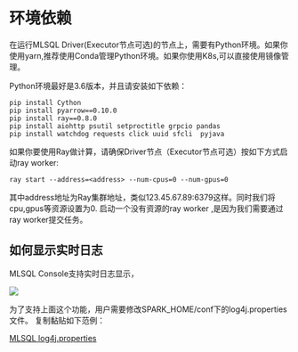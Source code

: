 # 环境依赖

在运行MLSQL Driver(Executor节点可选)的节点上，需要有Python环境。如果你使用yarn,推荐使用Conda管理Python环境。如果你使用K8s,可以直接使用镜像管理。

Python环境最好是3.6版本，并且请安装如下依赖：

```
pip install Cython
pip install pyarrow==0.10.0
pip install ray==0.8.0
pip install aiohttp psutil setproctitle grpcio pandas
pip install watchdog requests click uuid sfcli  pyjava
```

如果你要使用Ray做计算，请确保Driver节点（Executor节点可选）按如下方式启动ray worker:

```
ray start --address=<address> --num-cpus=0 --num-gpus=0
```

其中address地址为Ray集群地址，类似123.45.67.89:6379这样。同时我们将cpu,gpus等资源设置为0. 启动一个没有资源的ray worker ,是因为我们需要通过ray worker提交任务。

## 如何显示实时日志

MLSQL Console支持实时日志显示，

![](http://docs.mlsql.tech/upload_images/1cf48031-b8d4-4b33-b46f-628c1321045a.png)

为了支持上面这个功能，用户需要修改SPARK_HOME/conf下的log4j.properties文件。 复制黏贴如下范例：

[MLSQL log4j.properties](https://github.com/allwefantasy/mlsql/blob/master/streamingpro-mlsql/src/main/resources-online/log4j.properties)